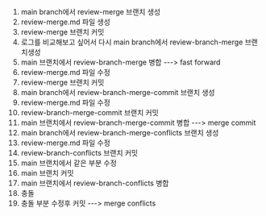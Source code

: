 1. main branch에서 review-merge 브랜치 생성
2. review-merge.md 파일 생성
3. review-merge 브랜치 커밋
4. 로그를 비교해보고 싶어서 다시 main branch에서 review-branch-merge 브랜치생성
5. main 브랜치에서 review-branch-merge 병합
---> fast forward
5. review-merge.md 파일 수정
6. review-merge 브랜치 커밋
7. main branch에서 review-branch-merge-commit 브랜치 생성
8. review-merge.md 파일 수정
9. review-branch-merge-commit 브랜치 커밋 
5. main 브랜치에서 review-branch-merge-commit 병합
---> merge commit 
10. main branch에서 review-branch-merge-conflicts 브랜치 생성
11. review-merge.md 파일 수정
12. review-branch-conflicts 브랜치 커밋
13. main 브랜치에서 같은 부분 수정
14. main 브랜치 커밋
15. main 브랜치에서 review-branch-conflicts 병합
16. 충돌
16. 충돌 부분 수정후 커밋
---> merge conflicts 